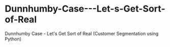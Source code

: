 # Dunnhumby-Case---Let-s-Get-Sort-of-Real
Dunnhumby Case - Let's Get Sort of Real (Customer Segmentation using Python)
